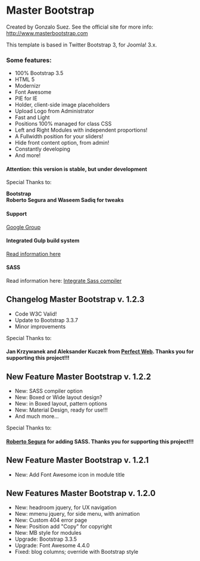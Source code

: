 Master Bootstrap
=======================
Created by Gonzalo Suez. See the official site for more info: http://www.masterbootstrap.com

This template is based in Twitter Bootstrap 3, for Joomla! 3.x. 

<h3>Some features:</h3>
<ul>
<li>100% Bootstrap 3.5</li>
<li>HTML 5</li>
<li>Modernizr</li>
<li>Font Awesome</li>
<li>PIE for IE</li>
<li>Holder, client-side image placeholders</li>
<li>Upload Logo from Administrator</li>
<li>Fast and Light</li>
<li>Positions 100% managed for class CSS</li>
<li>Left and Right Modules with independent proportions!</li>
<li>A Fullwidth position for your sliders!</li>
<li>Hide front content option, from admin!</li>
<li>C<span id="result_box" lang="en">onstantly developing</span></li>
<li>And more!</li>
</ul>

<h4>Attention: this version is stable, but under development</h4>
<p>Special Thanks to:</p>
<p><strong>Bootstrap<br>
Roberto Segura and Waseem Sadiq for tweaks</strong></p>

<h4>Support</h4>
<p><a href="http://groups.google.com/group/master-bootstrap/subscribe" target="_blank">Google Group</a></p>
<h4>Integrated Gulp build system</h4>
<p><a href="./docs/gulp.md">Read information here</a></p>
<h4>SASS</h4>
<p>Read information here: <a href="https://github.com/gsuez/master-bootstrap-3/pull/17"target="_blank">Integrate Sass compiler</a></p>
<h2>Changelog Master Bootstrap v. 1.2.3</h2>
<ul>
  <li>Code W3C Valid!</li>
  <li>Update to Bootstrap 3.3.7</li>
  <li>Minor improvements</li>
</ul>
<p>Special Thanks to:</p>
<h4>Jan Krzywanek and Aleksander Kuczek from <a href="https://perfectdashboard.com" target="_blank">Perfect Web</a>. Thanks you for supporting this project!!!</h4>
<h2>New Feature Master Bootstrap v. 1.2.2</h2>
<ul>
  <li>New: SASS compiler option</li>
  <li>New: Boxed or Wide layout design?</li>
  <li>New: in Boxed layout, pattern options</li>
  <li>New: Material Design, ready for use!!!</li>
  <li>And much more...</li>
</ul>
<p>Special Thanks to:</p>
<h4><a href="http://phproberto.com" target="_blank">Roberto Segura</a> for adding SASS. Thanks you for supporting this project!!!</h4>
<h2>New Feature Master Bootstrap v. 1.2.1</h2>
<ul>
  <li>New: Add Font Awesome icon in module title </li>
</ul>
<h2>New Features Master Bootstrap v. 1.2.0</h2>
<ul>
<li>New: headroom jquery, for UX navigation</li>
<li>New: mmenu jquery, for side menu, with animation</li>
<li>New: Custom 404 error page</li>
<li>New: Position add "Copy" for copyright</li>
<li>New: MB style for modules</li>
<li>Upgrade: Bootstrap 3.3.5</li>
<li>Upgrade: Font Awesome 4.4.0</li>
<li>Fixed: blog columns; override with Bootstrap style</li>
</ul>
